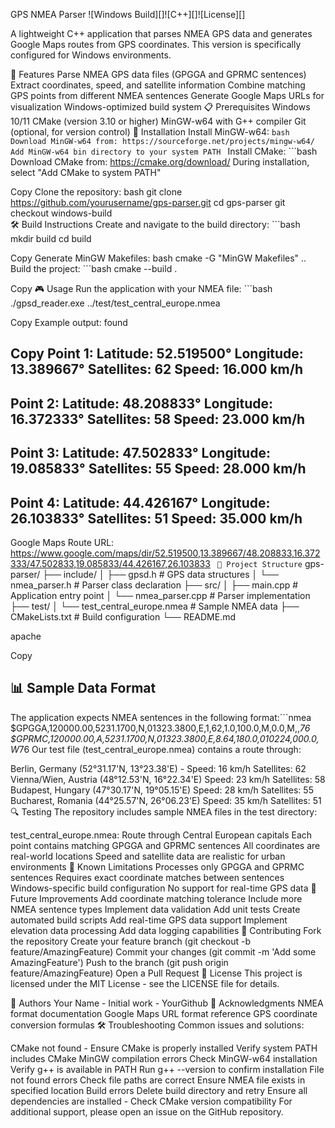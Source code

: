 GPS NMEA Parser
![Windows Build][]![C++][]![License][]

A lightweight C++ application that parses NMEA GPS data and generates Google Maps routes from GPS coordinates. This version is specifically configured for Windows environments.

🚀 Features
Parse NMEA GPS data files (GPGGA and GPRMC sentences)
Extract coordinates, speed, and satellite information
Combine matching GPS points from different NMEA sentences
Generate Google Maps URLs for visualization
Windows-optimized build system
📋 Prerequisites
Windows 10/11
CMake (version 3.10 or higher)
MinGW-w64 with G++ compiler
Git (optional, for version control)
🔧 Installation
Install MinGW-w64: ```bash
Download MinGW-w64 from: https://sourceforge.net/projects/mingw-w64/
Add MinGW-w64 bin directory to your system PATH ```
Install CMake: ```bash
Download CMake from: https://cmake.org/download/
During installation, select "Add CMake to system PATH"

Copy
Clone the repository: bash git clone https://github.com/yourusername/gps-parser.git   cd gps-parser git checkout windows-build   
🛠️ Build Instructions
Create and navigate to the build directory: ```bash
mkdir build
cd build

Copy
Generate MinGW Makefiles: bash cmake -G "MinGW Makefiles" ..   
Build the project: ```bash
cmake --build .

Copy
🎮 Usage
Run the application with your NMEA file: ```bash
./gpsd_reader.exe ../test/test_central_europe.nmea

Copy
Example output:
found

Copy
Point 1:
Latitude: 52.519500°
Longitude: 13.389667°   Satellites: 62
Speed: 16.000 km/h
------------------------
Point 2:   Latitude: 48.208833°   Longitude: 16.372333°   Satellites: 58
Speed: 23.000 km/h
------------------------
Point 3:   Latitude: 47.502833°   Longitude: 19.085833°   Satellites: 55
Speed: 28.000 km/h
------------------------
Point 4:   Latitude: 44.426167°   Longitude: 26.103833°   Satellites: 51
Speed: 35.000 km/h
------------------------

Google Maps Route URL:
https://www.google.com/maps/dir/52.519500,13.389667/48.208833,16.372333/47.502833,19.085833/44.426167,26.103833   ```
📁 Project Structure```
gps-parser/
├── include/
│ ├── gpsd.h # GPS data structures
│ └── nmea_parser.h # Parser class declaration
├── src/
│ ├── main.cpp # Application entry point
│ └── nmea_parser.cpp # Parser implementation
├── test/
│ └── test_central_europe.nmea # Sample NMEA data
├── CMakeLists.txt # Build configuration
└── README.md

apache

Copy

## 📊 Sample Data Format

The application expects NMEA sentences in the following format:```nmea
$GPGGA,120000.00,5231.1700,N,01323.3800,E,1,62,1.0,100.0,M,0.0,M,,*76
$GPRMC,120000.00,A,5231.1700,N,01323.3800,E,8.64,180.0,010224,000.0,W*76
Our test file (test_central_europe.nmea) contains a route through:

Berlin, Germany (52°31.17'N, 13°23.38'E) - Speed: 16 km/h
Satellites: 62
Vienna/Wien, Austria (48°12.53'N, 16°22.34'E)
Speed: 23 km/h
Satellites: 58
Budapest, Hungary (47°30.17'N, 19°05.15'E)
Speed: 28 km/h
Satellites: 55
Bucharest, Romania (44°25.57'N, 26°06.23'E)
Speed: 35 km/h
Satellites: 51
🔍 Testing
The repository includes sample NMEA files in the test directory:

test_central_europe.nmea: Route through Central European capitals
Each point contains matching GPGGA and GPRMC sentences
All coordinates are real-world locations
Speed and satellite data are realistic for urban environments
🛑 Known Limitations
Processes only GPGGA and GPRMC sentences
Requires exact coordinate matches between sentences
Windows-specific build configuration
No support for real-time GPS data
🔄 Future Improvements
 Add coordinate matching tolerance
 Include more NMEA sentence types
 Implement data validation
 Add unit tests
 Create automated build scripts
 Add real-time GPS data support
 Implement elevation data processing
 Add data logging capabilities
🤝 Contributing
Fork the repository
Create your feature branch (git checkout -b feature/AmazingFeature)
Commit your changes (git commit -m 'Add some AmazingFeature')
Push to the branch (git push origin feature/AmazingFeature)
Open a Pull Request
📝 License
This project is licensed under the MIT License - see the LICENSE file for details.

👥 Authors
Your Name - Initial work - YourGithub
🙏 Acknowledgments
NMEA format documentation
Google Maps URL format reference
GPS coordinate conversion formulas
🛠️ Troubleshooting
Common issues and solutions:

CMake not found - Ensure CMake is properly installed
Verify system PATH includes CMake
MinGW compilation errors
Check MinGW-w64 installation
Verify g++ is available in PATH
Run g++ --version to confirm installation
File not found errors
Check file paths are correct
Ensure NMEA file exists in specified location
Build errors
Delete build directory and retry
Ensure all dependencies are installed - Check CMake version compatibility
For additional support, please open an issue on the GitHub repository.
